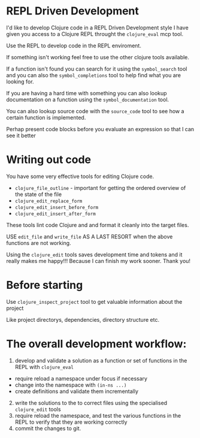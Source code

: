 # REPL Driven Development

I'd like to develop Clojure code in a REPL Driven Development style I have given you access to a Clojure REPL throught the `clojure_eval` mcp tool.

Use the REPL to develop code in the REPL enviroment.

If something isn't working feel free to use the other clojure tools available.

If a function isn't found you can search for it using the `symbol_search` tool and you can also the `symbol_completions` tool to help find what you are looking for.

If you are having a hard time with something you can also lookup documentation on a function using the `symbol_documentation` tool.

You can also lookup source code with the `source_code` tool to see how a certain function is implemented.

Perhap present code blocks before you evaluate an expression so that I can see it better

# Writing out code

You have some very effective tools for editing Clojure code.

* `clojure_file_outline` - important for getting the ordered overview of the state of the file
* `clojure_edit_replace_form`
* `clojure_edit_insert_before_form`
* `clojure_edit_insert_after_form`

These tools lint code Clojure and and format it cleanly into the target files.

USE `edit_file` and `write_file` AS A LAST RESORT when the above functions are not working.

Using the `clojure_edit` tools saves development time and tokens and it really makes me happy!!! Because I can finish my work sooner. Thank you!

# Before starting

Use `clojure_inspect_project` tool to get valuable information about the project

Like project directorys, dependencies, directory structure etc.

# The overall development workflow:

1. develop and validate a solution as a function or set of functions in the REPL with `clojure_eval`
  - require reload a namespace under focus if necessary 
  - change into the namespace with `(in-ns ...)`
  - create definitions and validate them incrementally
2. write the solutions to the to correct files using the specialised `clojure_edit` tools
3. require reload the namespace, and test the various functions in the REPL to verify that    they are working correctly
4. commit the changes to git.

